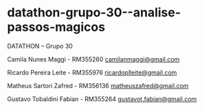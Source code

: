 # datathon-grupo-30--analise-passos-magicos

DATATHON – Grupo 30

Camila Nunes Maggi - RM355260
camilanmaggi@gmail.com

Ricardo Pereira Leite - RM355976
ricardoplleite@gmail.com

Matheus Sartori Zafred - RM356136
matheuszafred@gmail.com

Gustavo Tobaldini Fabian - RM355264
gustavot.fabian@gmail.com

